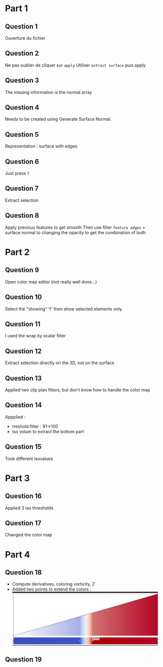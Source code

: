# Part 1 
## Question 1 
Ouverture du fichier
## Question 2
Ne pas oublier de cliquer sur `apply`
Utiliser `extract surface` puis apply 
## Question 3
The missing information is the normal array
## Question 4
Needs to be created using Generate Surface Normal. 
## Question 5
Representation : surface with edges 
## Question 6
Just press `f`
## Question 7
Extract selection
## Question 8
Apply previous features to get smooth
Then use filter `feature edges` + surface normal to changing the opacity to get the combination of both 

# Part 2 
## Question 9 
Open color map editor (not really well done...)
## Question 10
Select the "showing"
'f' then show selected elements only. 
## Question 11 
I used the wrap by scalar filter 
## Question 12 
Extract selection directly on the 3D, not on the surface
## Question 13 
Applied two clip plan filters, but don't know how to handle the color map 
## Question 14 
Appplied :
- treshold filter : 91->100
- iso volum to extract the bottom part
## Question 15 
Took different isovalues

# Part 3
## Question 16 
Applied 3 iso thresholds
## Question 17 
Changed the color map 

# Part 4
## Question 18
- Compute derivatives, coloring vorticity, Z
- Added two points to extend the colors : ![colormap](colorMap.png)
## Question 19


